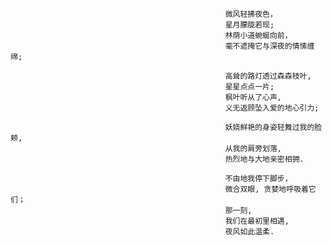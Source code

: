 


                                                    微风轻拂夜色，
                                                    星月朦胧若现;
                                                    林荫小道蜿蜒向前，
                                                    毫不遮掩它与深夜的情愫缠绵;
                                                    
                                                    高耸的路灯透过森森枝叶,
                                                    星星点点一片;
                                                    枫叶听从了心声,
                                                    义无返顾坠入爱的地心引力;
                                                    
                                                    妖娆鲜艳的身姿轻舞过我的脸颊,
                                                    从我的肩旁划落,
                                                    热烈地与大地亲密相拥.
                                                    
                                                    不由地我停下脚步，
                                                    微合双眼, 贪婪地呼吸着它们；
                                                    那一刻,
                                                    我们在最初里相遇,
                                                    夜风如此温柔.
